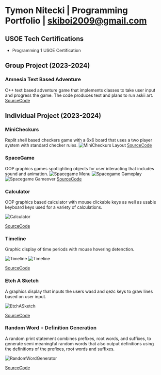 # Tymon Nitecki | Programming Portfolio | skiboi2009@gmail.com

## USOE Tech Certifications
* Programming 1 USOE Certification
  
## Group Project (2023-2024)

### Amnesia Text Based Adventure
C++ text based adventure game that implements classes to take user input and progress the game.
  The code produces text and plans to run askii art.
[SourceCode](https://github.com/AllLiver/Amnesia)

## Individual Project (2023-2024)

### MiniCheckurs
Replit shell based checkers game with a 6x6 board that uses a two player system with standard checker rules.
![MiniCheckurs Layout](https://github.com/TymonNitecki/MiniCheckurs/blob/main/images/CheckerBoardCheckersPic.png?raw=true)
[SourceCode](https://github.com/TymonNitecki/MiniCheckurs.git)

### SpaceGame
OOP graphics games spotlighting objects for user interacting that includes sound and animation.
![Spacegame Menu](https://github.com/TymonNitecki/programmingportfolio/blob/main/images/SG1.png?raw=true)
![Spacegame Gameplay](https://github.com/TymonNitecki/programmingportfolio/blob/main/images/SG2.png?raw=true)
![Spacegame Gameover](https://github.com/TymonNitecki/programmingportfolio/blob/main/images/SG3.png?raw=true)
[SourceCode](https://github.com/TymonNitecki/programmingportfolio/blob/main/src/SpaceGame%208.zip)

### Calculator
OOP graphics based calculator with mouse clickable keys as well as usable keyboard keys used for a variety of calculations.

![Calculator](https://github.com/TymonNitecki/programmingportfolio/blob/main/images/Calculator.png?raw=true)

[SourceCode](https://github.com/TymonNitecki/programmingportfolio/blob/main/src/CalcKeyboard%203%202%202.zip)

### Timeline
Graphic display of time periods with mouse hovering detenction.

![Timeline](https://github.com/TymonNitecki/programmingportfolio/blob/main/images/TimelineComputers.png?raw=true)
![Timeline](https://github.com/TymonNitecki/programmingportfolio/blob/main/images/Timeline2.png?raw=true)

[SourceCode](https://github.com/TymonNitecki/programmingportfolio/blob/main/src/Timeline%202.zip)

### Etch A Sketch
A graphics display that inputs the users wasd and qezc keys to graw lines based on user input.

![EtchASketch](https://github.com/TymonNitecki/programmingportfolio/blob/main/images/EtchASketch.png?raw=true)

[SourceCode](https://github.com/TymonNitecki/programmingportfolio/blob/main/src/EtchASketch.zip)


### Random Word + Definition Generation
A random print statement combines prefixes, root words, and suffixes, to generate semi meaningful random words that also output definitions using the definitions of the prefixes, root words and suffixes.

![RandomWordGenerator](https://github.com/TymonNitecki/programmingportfolio/blob/main/images/RandomWordGenerator.png?raw=true)

[SourceCode](https://github.com/TymonNitecki/programmingportfolio/blob/main/src/RandomWordGeneratorWithDefinitions.cpp.zip)




